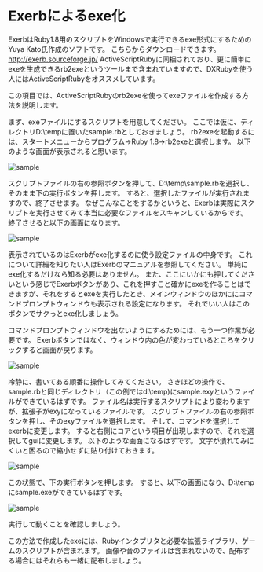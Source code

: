 # Exerbによるexe化

ExerbはRuby1.8用のスクリプトをWindowsで実行できるexe形式にするためのYuya Kato氏作成のソフトです。
こちらからダウンロードできます。
http://exerb.sourceforge.jp/
ActiveScriptRubyに同梱されており、更に簡単にexeを生成できるrb2exeというツールまで含まれていますので、DXRubyを使う人にはActiveScriptRubyをオススメしています。

この項目では、ActiveScriptRubyのrb2exeを使ってexeファイルを作成する方法を説明します。

まず、exeファイルにするスクリプトを用意してください。
ここでは仮に、ディレクトリD:\tempに置いたsample.rbとしておきましょう。
rb2exeを起動するには、スタートメニューからプログラム→Ruby 1.8→rb2exeと選択します。
以下のような画面が表示されると思います。

![sample](http://dxruby.sourceforge.jp/DXRubyReference/Capture/gazou02.jpg)


スクリプトファイルの右の参照ボタンを押して、D:\temp\sample.rbを選択し、そのまま下の実行ボタンを押します。
すると、選択したファイルが実行されますので、終了させます。
なぜこんなことをするかというと、Exerbは実際にスクリプトを実行させてみて本当に必要なファイルをスキャンしているからです。
終了させると以下の画面になります。

![sample](http://dxruby.sourceforge.jp/DXRubyReference/Capture/gazou03.jpg)

表示されているのはExerbがexe化するのに使う設定ファイルの中身です。
これについて詳細を知りたい人はExerbのマニュアルを参照してください。
単純にexe化するだけなら知る必要はありません。
また、ここにいかにも押してくださいという感じでExerbボタンがあり、これを押すこと確かにexeを作ることはできますが、それをするとexeを実行したとき、メインウィンドウのほかににコマンドプロンプトウィンドウも表示される設定になります。
それでいい人はこのボタンでサクっとexe化しましょう。

コマンドプロンプトウィンドウを出ないようにするためには、もう一つ作業が必要です。
Exerbボタンではなく、ウィンドウ内の色が変わっているところをクリックすると画面が戻ります。

![sample](http://dxruby.sourceforge.jp/DXRubyReference/Capture/gazou04.jpg)

冷静に、書いてある順番に操作してみてください。
さきほどの操作で、sample.rbと同じディレクトリ（この例ではd:\temp)にsample.exyというファイルができているはずです。
ファイル名は実行するスクリプトにより変わりますが、拡張子がexyになっているファイルです。
スクリプトファイルの右の参照ボタンを押し、そのexyファイルを選択します。
そして、コマンドを選択してexerbに変更します。
すると右側にコアという項目が出現しますので、それを選択してguiに変更します。
以下のような画面になるはずです。
文字が潰れてみにくいと困るので縮小せずに貼り付けておきます。

![sample](http://dxruby.sourceforge.jp/DXRubyReference/Capture/gazou05.jpg)

この状態で、下の実行ボタンを押します。
すると、以下の画面になり、D:\tempにsample.exeができているはずです。

![sample](http://dxruby.sourceforge.jp/DXRubyReference/Capture/gazou06.jpg)

実行して動くことを確認しましょう。

この方法で作成したexeには、Rubyインタプリタと必要な拡張ライブラリ、ゲームのスクリプトが含まれます。
画像や音のファイルは含まれないので、配布する場合にはそれらも一緒に配布しましょう。

